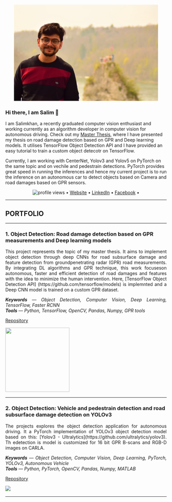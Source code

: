 <!--- [![Salimkhan](https://drive.google.com/file/d/10DTmw4AyieWaiKVOTv0mpNHVu4Dkjv-a/view?usp=sharing)](https://www.salimkhan.de)--->

<p align="center">
  <img src="DSC_0136 (2).JPG"width="450" height="300">
</p>

### Hi there, I am Salim 👋


I am Salimkhan, a recently graduated computer vision enthusiast and working currently as an algorithm developer in computer vision for autonomous driving. Check out my [Master Thesis](https://github.com/khany27/Object_Detection_Using_TensorFlow_1.15), where I have presented my thesis on road damage detection based on GPR and Deep learning models. It utilises TensorFlow Object Detection API and I have provided an easy tutorial to train a custom object detecotr on TensorFlow.

Currently, I am working with CenterNet, Yolov3 and Yolov5 on PyTorch on the same topic and on vechile and pedestrain detections. PyTorch provides great speed in running the inferences and hence my current project is to run the inference on an autonomous car to detect objects based on Camera and road damages based on GPR sensors.

<p align="center">
  <img src="https://gpvc.arturio.dev/khany27" alt="profile views"> •  
  <a href="https://www.salimkhan.de">Website</a> •
  <a href="https://www.linkedin.com/in/salimkhan-pathan/">LinkedIn</a> •
  <a href="https://www.facebook.com/khany27/">Facebook</a> •
</p>

<!--
**khany27/khany27** is a ✨ _special_ ✨ repository because its `README.md` (this file) appears on your GitHub profile. 


Here are some ideas to get you started:

- 🔭 I’m currently working on ...
- 🌱 I’m currently learning ...
- 👯 I’m looking to collaborate on ...
- 🤔 I’m looking for help with ...
- 💬 Ask me about ...
- 📫 How to reach me: ...
- 😄 Pronouns: ...
- ⚡ Fun fact: ...
-->
---
## PORTFOLIO

---
### 1. Object Detection: Road damage detection based on GPR measurements and Deep learning models
<p align="justify">
This project represents the topic of my master thesis. It  aims  to  implement  object  detection  through  deep  CNNs  for  road  subsurface  damage  and  feature  detection  from  groundpenetrating radar (GPR) road measurements. By integrating DL algorithms and GPR technique, this work focuseson autonomous,  faster and efficient detection of road damages and features with the idea to minimize the human intervention. Here, [TensorFlow Object Detection API] (https://github.com/tensorflow/models) is implemnted and a Deep CNN model is trained on a custom GPR dataset.<br> 
 
<p align="justify">
<i> <b>Keywords</b> — Object Detection, Computer Vision, Deep Learning, TensorFlow, Faster RCNN <br>
<b>Tools</b> — Python, TensorFlow, OpenCV, Pandas, Numpy, GPR tools </i> </p>

[Repository](https://github.com/khany27/object_detection#2-Download-TensorFlow-Object-Detection-API)
</p>
<img src="/images/GPR_detection.gif" width="200" height=200>

---

### 2. Object Detection: Vehicle and pedestrain detection and road subsurface damage detection on YOLOv3
<p align="justify">
The projects explores the object detection application for autonomous driving. It a PyTorch implementation of YOLOv3 object detection model based on this: [Yolov3 - Ultralytics](https://github.com/ultralytics/yolov3). Th edetection is model is customized for 16 bit GPR B-scans and RGB-D images on CARLA.  <br> 

<p align="justify">
<i><b>Keywords</b> — Object Detection, Computer Vision, Deep Learning, PyTorch, YOLOv3, Autonomous Vehicle <br>
<b>Tools</b> — Python, PyTorch, OpenCV, Pandas, Numpy, MATLAB </i> </p>
 
[Repository](https://github.com/khany27/yolov3_pytorch)
</p>

<img src="/images/temp_30_sec (1).gif"/>

---
